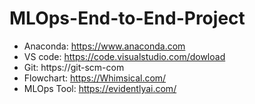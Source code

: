 # MLOps-End-to-End-Project
- Anaconda: https://www.anaconda.com
- VS code: https://code.visualstudio.com/dowload
- Git: https://git-scm-com
- Flowchart: https://Whimsical.com/
- MLOps Tool: https://evidentlyai.com/
